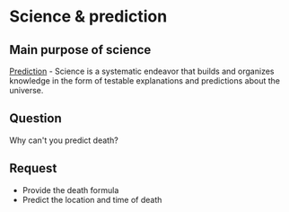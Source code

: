 ﻿# Science & prediction

## Main purpose of science
[Prediction](https://en.wikipedia.org/wiki/Science)
    - Science is a systematic endeavor that builds and organizes knowledge in the form of testable explanations and predictions about the universe.

## Question
Why can't you predict death?

## Request
- Provide the death formula   
- Predict the location and time of death
